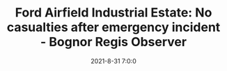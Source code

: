 ---
"title": "Ford Airfield Industrial Estate: No casualties after emergency incident - Bognor Regis Observer"
"date": "2021-8-31 7:0:0"
"feed_name": "GOOGLENEWSINDUSTRIAL"
"feed_website": "https://news.google.com/search?q=industrial%2Bincident&hl=en-US&gl=US&ceid=US:en"
"feed_rss": "https://news.google.com/rss/search?q=industrial%2Bincident&hl=en-US&gl=US&ceid=US:en"
"link": "https://www.bognor.co.uk/news/ford-airfield-industrial-estate-no-casualties-after-emergency-incident-3366114"
"file": "_posts/2021-1-1-747d76dbe85285d1bd3b077d8a3e1ee33f2ef3b0.md"
"accident": "1"
"drilling": "0"
---